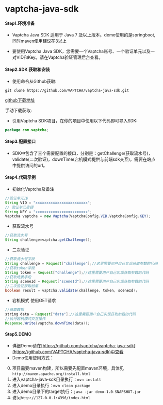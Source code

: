 # vaptcha-java-sdk
#### Step1.环境准备

- Vaptcha Java SDK 适用于 Java 7 及以上版本。demo使用的是springboot,同时maven使用建议在3以上


- 要使用Vaptcha Java SDK，您需要一个Vaptcha账号、一个验证单元以及一对VID和Key。请在Vaptcha验证管理后台查看。

#### Step2.SDK 获取和安装

- 使用命令从Github获取:

```shell
git clone https://github.com/VAPTCHA/vaptcha-java-sdk.git
```

[github下载地址](https://github.com/VAPTCHA/vaptcha-java-sdk)

 

手动下载获取:

- 引用Vaptcha SDK项目，在你的项目中使用以下代码即可导入SDK:
 ```java
 package com.vaptcha;
 ```

#### Step3.配置接口

- SDK中包含了三个需要配置的接口，分别是：getChallenge(获取流水号)，validate(二次验证)，downTime(宕机模式提供与前端sdk交互)，需要在站点中提供访问的url。

#### Step4.代码示例

- 初始化Vaptcha及备注

```java
//验证单元ID
String VID = "xxxxxxxxxxxxxxxxxxxxxxxx";
// 验证单元密钥
String KEY = "xxxxxxxxxxxxxxxxxxxxxxxx";
Vaptcha vaptcha = new Vaptcha(VaptchaConfig.VID,VaptchaConfig.KEY);

```

- 获取流水号

```java
//获取流水号
String challenge=vaptcha.getChallenge();
```

- 二次验证

```java
//获取流水号字段
String challenge = Request["challenge"];//这里需要用户自己实现获取参数的代码
//获取token字段
String token = Request["challenge"];//这里需要用户自己实现获取参数的代码
//获取场景字段
String sceneId = Request["sceneId"];//这里需要用户自己实现获取参数的代码
//二次验证获取结果
boolean result = vaptcha.validate(challenge, token, sceneId);
```

- 宕机模式 使用GET请求

```java
//获取数据
string data = Request["data"];//这里需要用户自己实现获取参数的代码
//执行宕机模式交互操作
Response.Write(vaptcha.downTime(data));
```

#### Step5.DEMO

- 详细Demo请在[https://github.com/vaptcha/vaptcha-java-sdk](https://github.com/VAPTCHA/vaptcha-java-sdk)中查看
- Demo使用使用方式：
0. 项目需要maven构建，所以需要先配置maven环境，具体见`http://maven.apache.org/install.html`
1. 进入vaptcha-java-sdk目录执行：`mvn install`
2. 进入demo目录执行：`mvn clean package`
3. 进入demo目录下的target执行：`java -jar demo-1.0-SNAPSHOT.jar`
4. 访问`http://127.0.0.1:4396/index.html`

